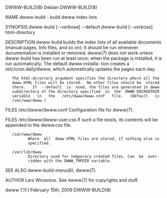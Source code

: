 DWWW-BUILD(8)                    Debian                    DWWW-BUILD(8)

NAME
       dwww-build - build dwww index lists

SYNOPSIS
       dwww-build [--verbose] --default
       dwww-build [--verbose] html-directory

DESCRIPTION
       dwww-build  builds  the  index  lists  of all available documents
       (manual pages, Info files, and so on); it should be run  whenever
       documentation  is  installed  or  removed.  dwww(7) does not work
       unless dwww-build has been run at least once; when the package is
       installed,  it  is run automatically.  The default dwww installa‐
       tion creates a /etc/cron.daily/dwww, which automatically  updates
       the pages each day.

       The html-directory argument specifies the directory where all the
       dwww HTML files will be stored.  No other files should be  stored
       there.   If  --default  is  used, the files are generated in dwww
       subdirectory of the directory specified  in  the  DWWW_DOCROOTDIR
       variable   in   the   /etc/dwww/dwww.conf   file.   (Default   is
       /var/www/dwww.)

FILES
       /etc/dwww/dwww.conf
              Configuration file for dwww(7).

FILES
       /etc/dwww/dwww-user.css
              If such a  file exists, its contents will be  appended  to
              the dwww.css file.

       /var/www/dwww
              Where  all  dwww HTML files are stored, if nothing else is
              specified.

       /var/lib/dwww
              Directory used for temporary created files. Can  be  over‐
              ridden with the DWWW_TMPDIR variable.

SEE ALSO
       dwww-build-menu(8), dwww(7).

AUTHOR
       Lars Wirzenius.
       See dwww(7) for copyrights and stuff.

dwww 1.11.1                February 15th, 2009             DWWW-BUILD(8)
